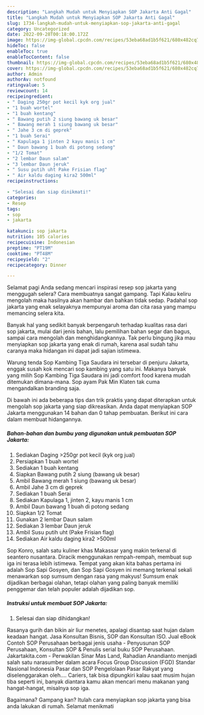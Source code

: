 ```yaml
---
description: "Langkah Mudah untuk Menyiapkan SOP Jakarta Anti Gagal"
title: "Langkah Mudah untuk Menyiapkan SOP Jakarta Anti Gagal"
slug: 1734-langkah-mudah-untuk-menyiapkan-sop-jakarta-anti-gagal
category: Uncategorized
date: 2022-09-28T00:18:00.172Z
image: https://img-global.cpcdn.com/recipes/53eba68ad1b5f621/680x482cq70/sop-jakarta-foto-resep-utama.jpg
hideToc: false
enableToc: true
enableTocContent: false
thumbnail: https://img-global.cpcdn.com/recipes/53eba68ad1b5f621/680x482cq70/sop-jakarta-foto-resep-utama.jpg
cover: https://img-global.cpcdn.com/recipes/53eba68ad1b5f621/680x482cq70/sop-jakarta-foto-resep-utama.jpg
author: Admin
authorAv: notfound
ratingvalue: 5
reviewcount: 14
recipeingredient:
- " Daging 250gr pot kecil kyk org jual"
- "1 buah wortel"
- "1 buah kentang"
- " Bawang putih 2 siung bawang uk besar"
- " Bawang merah 1 siung bawang uk besar"
- " Jahe 3 cm di geprek"
- "1 buah Serai"
- " Kapulaga 1 jinten 2 kayu manis 1 cm"
- " Daun bawang 1 buah di potong sedang"
- "1/2 Tomat"
- "2 lembar Daun salam"
- "3 lembar Daun jeruk"
- " Susu putih uht Pake Frisian flag"
- " Air kaldu daging kira2 500ml"
recipeinstructions:

- "Selesai dan siap dinikmati!"
categories:
- Resep
tags:
- sop
- jakarta

katakunci: sop jakarta 
nutrition: 105 calories
recipecuisine: Indonesian
preptime: "PT19M"
cooktime: "PT48M"
recipeyield: "2"
recipecategory: Dinner

---
```



Selamat pagi Anda sedang mencari inspirasi resep sop jakarta yang menggugah selera? Cara membuatnya sangat gampang. Tapi Kalau keliru mengolah maka hasilnya akan hambar dan bahkan tidak sedap. Padahal sop jakarta yang enak selayaknya mempunyai aroma dan cita rasa yang mampu memancing selera kita.


Banyak hal yang sedikit banyak berpengaruh terhadap kualitas rasa dari sop jakarta, mulai dari jenis bahan, lalu pemilihan bahan segar dan bagus, sampai cara mengolah dan menghidangkannya. Tak perlu bingung jika mau menyiapkan sop jakarta yang enak di rumah, karena asal sudah tahu caranya maka hidangan ini dapat jadi sajian istimewa.

Warung tenda Sop Kambing Tiga Saudara ini tersebar di penjuru Jakarta, enggak susah kok mencari sop kambing yang satu ini. Makanya banyak yang milih Sop Kambing Tiga Saudara ini jadi comfort food karena mudah ditemukan dimana-mana. Sop ayam Pak Min Klaten tak cuma mengandalkan branding saja.


Di bawah ini ada beberapa tips dan trik praktis yang dapat diterapkan untuk mengolah sop jakarta yang siap dikreasikan. Anda dapat menyiapkan SOP Jakarta menggunakan 14 bahan dan 0 tahap pembuatan. Berikut ini cara dalam membuat hidangannya.

<!--inarticleads1-->

##### Bahan-bahan dan bumbu yang digunakan untuk pembuatan SOP Jakarta:

1. Sediakan  Daging &gt;250gr pot kecil (kyk org jual)
1. Persiapkan 1 buah wortel
1. Sediakan 1 buah kentang
1. Siapkan  Bawang putih 2 siung (bawang uk besar)
1. Ambil  Bawang merah 1 siung (bawang uk besar)
1. Ambil  Jahe 3 cm di geprek
1. Sediakan 1 buah Serai
1. Sediakan  Kapulaga 1, jinten 2, kayu manis 1 cm
1. Ambil  Daun bawang 1 buah di potong sedang
1. Siapkan 1/2 Tomat
1. Gunakan 2 lembar Daun salam
1. Sediakan 3 lembar Daun jeruk
1. Ambil  Susu putih uht (Pake Frisian flag)
1. Sediakan  Air kaldu daging kira2 &gt;500ml


Sop Konro, salah satu kuliner khas Makassar yang makin terkenal di seantero nusantara. Diracik menggunakan rempah-rempah, membuat sup iga ini terasa lebih istimewa. Tempat yang akan kita bahas pertama ini adalah Sop Sapi Gosyen, dan Sop Sapi Gosyen ini memang terkenal sekali menawarkan sop sumsum dengan rasa yang makyus! Sumsum enak dijadikan berbagai olahan, tetapi olahan yang paling banyak memiliki penggemar dan telah populer adalah dijadikan sop. 

<!--inarticleads2-->

##### Instruksi untuk membuat SOP Jakarta:


1. Selesai dan siap dihidangkan!

Rasanya gurih dan bikin air liur menetes, apalagi disantap saat hujan dalam keadaan hangat. Jasa Konsultan Bisnis, SOP dan Konsultan ISO. Jual eBook Contoh SOP Perusahaan berbagai jenis usaha - Penyusunan SOP Perusahaan, Konsultan SOP &amp; Penulis serial buku SOP Perusahaan. Jakartakita.com - Perwakilan Sinar Mas Land, Rahadian Anandianto menjadi salah satu narasumber dalam acara Focus Group Discussion (FGD) Standar Nasional Indonesia Pasar dan SOP Pengelolaan Pasar Rakyat yang diselenggarakan oleh…. Cariers, tak bisa dipungkiri kalau saat musim hujan tiba seperti ini, banyak diantara kamu akan mencari menu makanan yang hangat-hangat, misalnya sop iga. 

Bagaimana? Gampang kan? Itulah cara menyiapkan sop jakarta yang bisa anda lakukan di rumah. Selamat menikmati
